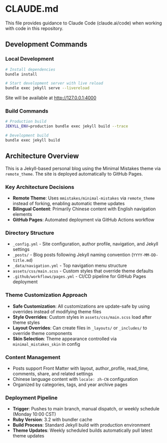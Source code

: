 # CLAUDE.md

This file provides guidance to Claude Code (claude.ai/code) when working with code in this repository.

## Development Commands

### Local Development
```bash
# Install dependencies
bundle install

# Start development server with live reload
bundle exec jekyll serve --livereload
```

Site will be available at http://127.0.0.1:4000

### Build Commands
```bash
# Production build
JEKYLL_ENV=production bundle exec jekyll build --trace

# Development build
bundle exec jekyll build
```

## Architecture Overview

This is a Jekyll-based personal blog using the Minimal Mistakes theme via `remote_theme`. The site is deployed automatically to GitHub Pages.

### Key Architecture Decisions

- **Remote Theme**: Uses `mmistakes/minimal-mistakes` via `remote_theme` instead of forking, enabling automatic theme updates
- **Bilingual Content**: Primarily Chinese content with English navigation elements
- **GitHub Pages**: Automated deployment via GitHub Actions workflow

### Directory Structure

- `_config.yml` - Site configuration, author profile, navigation, and Jekyll settings
- `_posts/` - Blog posts following Jekyll naming convention (`YYYY-MM-DD-title.md`)
- `_data/navigation.yml` - Top navigation menu structure
- `assets/css/main.scss` - Custom styles that override theme defaults
- `.github/workflows/pages.yml` - CI/CD pipeline for GitHub Pages deployment

### Theme Customization Approach

- **Safe Customization**: All customizations are update-safe by using overrides instead of modifying theme files
- **Style Overrides**: Custom styles in `assets/css/main.scss` load after theme styles
- **Layout Overrides**: Can create files in `_layouts/` or `_includes/` to override theme components
- **Skin Selection**: Theme appearance controlled via `minimal_mistakes_skin` in config

### Content Management

- Posts support Front Matter with layout, author_profile, read_time, comments, share, and related settings
- Chinese language content with `locale: zh-CN` configuration
- Organized by categories, tags, and year archive pages

### Deployment Pipeline

- **Trigger**: Pushes to main branch, manual dispatch, or weekly schedule (Monday 10:00 CST)
- **Ruby Version**: 3.2 with bundler cache
- **Build Process**: Standard Jekyll build with production environment
- **Theme Updates**: Weekly scheduled builds automatically pull latest theme updates